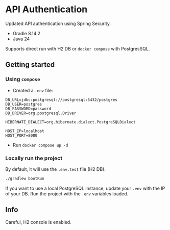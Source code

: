 # API Authentication

Updated API authentication using Spring Security.

- Gradle 8.14.2
- Java 24

Supports direct run with H2 DB or `docker compose` with PostgresSQL.

## Getting started

### Using `compose`

- Created a `.env` file:

```
DB_URL=jdbc:postgresql://postgresql:5432/postgres
DB_USER=postgres
DB_PASSWORD=password
DB_DRIVER=org.postgresql.Driver

HIBERNATE_DIALECT=org.hibernate.dialect.PostgreSQLDialect

HOST_IP=localhost
HOST_PORT=8080
```

- Run `docker compose up -d`

### Locally run the project

By default, it will use the `.env.test` file (H2 DB).

```bash
./gradlew bootRun
```

If you want to use a local PostgreSQL instance, update your `.env` with the IP of your DB. Run the project with the `.env` variables loaded.

## Info

Careful, H2 console is enabled.
